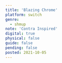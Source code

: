 ```yaml
---
title: 'Blazing Chrome'
platform: switch
genre:
  - shmup
note: 'Contra Inspired'
digital: true
physical: false
guide: false
pending: false
posted: 2021-10-05
---
```

